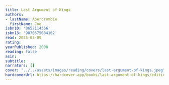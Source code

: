 ```yaml
---
title: Last Argument of Kings
authors:
- lastName: Abercrombie
  firstName: Joe
isbn10: '8652114366'
isbn13: '9870575084162'
read: 2025-02-09
rating:
yearPublished: 2008
reading: false
asin:
subtitle:
narrators: []
cover: "../../assets/images/reading/covers/last-argument-of-kings.jpeg"
hardcoverUrl: https://hardcover.app/books/last-argument-of-kings/editions/15570228
---
```

